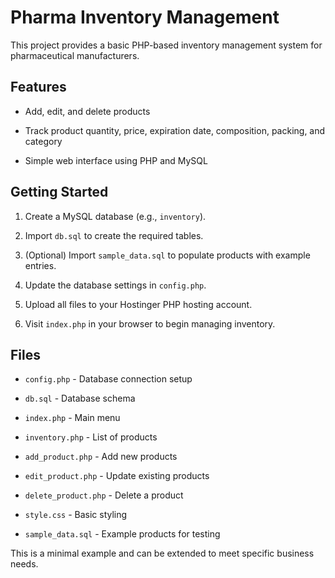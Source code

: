 # Pharma Inventory Management

This project provides a basic PHP-based inventory management system for pharmaceutical manufacturers.

## Features

- Add, edit, and delete products

- Track product quantity, price, expiration date, composition, packing, and category

- Simple web interface using PHP and MySQL

## Getting Started

1. Create a MySQL database (e.g., `inventory`).
2. Import `db.sql` to create the required tables.

3. (Optional) Import `sample_data.sql` to populate products with example entries.
4. Update the database settings in `config.php`.
5. Upload all files to your Hostinger PHP hosting account.
6. Visit `index.php` in your browser to begin managing inventory.



## Files

- `config.php` - Database connection setup
- `db.sql` - Database schema
- `index.php` - Main menu
- `inventory.php` - List of products
- `add_product.php` - Add new products
- `edit_product.php` - Update existing products
- `delete_product.php` - Delete a product
- `style.css` - Basic styling

- `sample_data.sql` - Example products for testing


This is a minimal example and can be extended to meet specific business needs.
